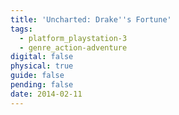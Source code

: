 ```yaml
---
title: 'Uncharted: Drake''s Fortune'
tags:
  - platform_playstation-3
  - genre_action-adventure
digital: false
physical: true
guide: false
pending: false
date: 2014-02-11
---
```

